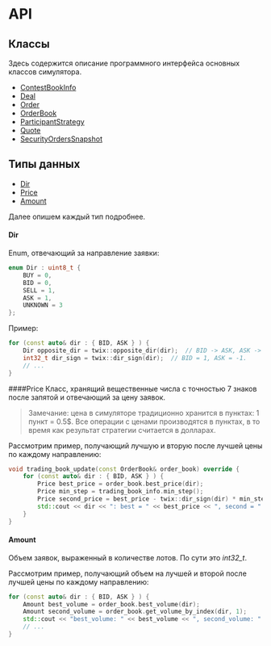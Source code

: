# API

## Классы
Здесь содержится описание программного интерфейса основных классов симулятора.

* [ContestBookInfo](ContestBookInfo.md)
* [Deal](Deal.md)
* [Order](Order.md)
* [OrderBook](OrderBook.md)
* [ParticipantStrategy](ParticipantStrategy.md)
* [Quote](Quote.md)
* [SecurityOrdersSnapshot](SecurityOrdersSnapshot.md)

## Типы данных
* [Dir](#dir)
* [Price](#price)
* [Amount](#amount)

Далее опишем каждый тип подробнее.

<a name="dir"></a>
#### Dir
Enum, отвечающий за направление заявки:
```cpp
enum Dir : uint8_t {
    BUY = 0,
    BID = 0,
    SELL = 1,
    ASK = 1,
    UNKNOWN = 3
};
```
Пример:
```cpp
for (const auto& dir : { BID, ASK } ) {
    Dir opposite_dir = twix::opposite_dir(dir);  // BID -> ASK, ASK -> BID
    int32_t dir_sign = twix::dir_sign(dir);  // BID = 1, ASK = -1.
    // ...
}
```


<a name="price"></a>
####Price
Класс, хранящий вещественные числа с точностью 7 знаков после запятой и отвечающий за цену заявок.
> Замечание: цена в симуляторе традиционно хранится в пунктах: 1 пункт = 0.5$. 
Все операции с ценами производятся в пунктах, в то время как результат стратегии считается в долларах.

Рассмотрим пример, получающий лучшую и вторую после лучшей цены по каждому направлению:
```cpp
void trading_book_update(const OrderBook& order_book) override {
    for (const auto& dir : { BID, ASK } ) {
        Price best_price = order_book.best_price(dir);
        Price min_step = trading_book_info.min_step();
        Price second_price = best_price - twix::dir_sign(dir) * min_step;
        std::cout << dir << ": best = " << best_price << ", second = " << second_price << std::endl;
    }
}
```

<a name="Amount"></a>
#### Amount
Объем заявок, выраженный в количестве лотов. По сути это *int32_t*.

Рассмотрим пример, получающий объем на лучшей и второй после лучшей цены по каждому направлению:
```cpp
for (const auto& dir : { BID, ASK } ) {
    Amount best_volume = order_book.best_volume(dir);
    Amount second_volume = order_book.get_volume_by_index(dir, 1);
    std::cout << "best_volume: " << best_volume << ", second_volume: " << second_volume << std::endl;
    // ...
}
```
